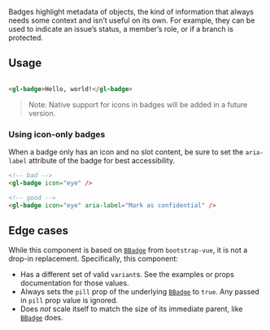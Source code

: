 Badges highlight metadata of objects, the kind of information that always needs
some context and isn’t useful on its own. For example, they can be used to
indicate an issue’s status, a member’s role, or if a branch is protected.

## Usage

<!-- Empty initial line is a workaround for https://gitlab.com/gitlab-org/gitlab-ui/-/issues/2102 -->
```html

<gl-badge>Hello, world!</gl-badge>
```

> Note: Native support for icons in badges will be added in a future version.

### Using icon-only badges

When a badge only has an icon and no slot content, be sure to set the `aria-label` attribute of the
badge for best accessibility.

```html
<!-- bad -->
<gl-badge icon="eye" />

<!-- good -->
<gl-badge icon="eye" aria-label="Mark as confidential" />
```

## Edge cases

While this component is based on
[`BBadge`](https://bootstrap-vue.org/docs/components/badge) from
`bootstrap-vue`, it is not a drop-in replacement. Specifically, this component:

- Has a different set of valid `variant`s. See the examples or props
   documentation for those values.
- Always sets the `pill` prop of the underlying
[`BBadge`](https://bootstrap-vue.org/docs/components/badge) to `true`. Any passed
   in `pill` prop value is ignored.
- Does _not_ scale itself to match the size of its immediate parent, like
   [`BBadge`](https://bootstrap-vue.org/docs/components/badge) does.
